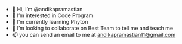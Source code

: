 - 👋 Hi, I’m @andikapramastian
- 👀 I’m interested in Code Program
- 🌱 I’m currently learning Phyton
- 💞️ I’m looking to collaborate on Best Team to tell me and teach me
- 📫 you can send an email to me at andikapramastian11@gmail.com

<!---
andikapramastian/andikapramastian is a ✨ special ✨ repository because its `README.md` (this file) appears on your GitHub profile.
You can click the Preview link to take a look at your changes.
--->
